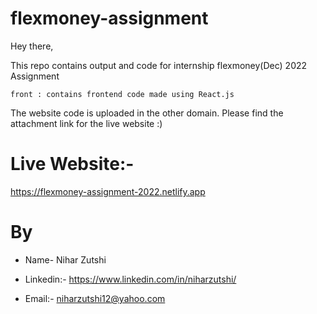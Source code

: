 # flexmoney-assignment

Hey there,

This repo contains output and code for internship flexmoney(Dec) 2022 Assignment


    front : contains frontend code made using React.js

The website code is uploaded in the other domain.
Please find the attachment link for the live website :)

# Live Website:-
https://flexmoney-assignment-2022.netlify.app

# By

- Name- Nihar Zutshi
- Linkedin:- https://www.linkedin.com/in/niharzutshi/

- Email:- niharzutshi12@yahoo.com
